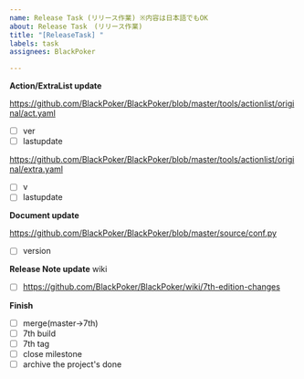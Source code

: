 ```yaml
---
name: Release Task (リリース作業) ※内容は日本語でもOK
about: Release Task　(リリース作業)
title: "[ReleaseTask] "
labels: task
assignees: BlackPoker

---
```

**Action/ExtraList update**

https://github.com/BlackPoker/BlackPoker/blob/master/tools/actionlist/original/act.yaml
- [ ] ver 
- [ ] lastupdate

https://github.com/BlackPoker/BlackPoker/blob/master/tools/actionlist/original/extra.yaml
- [ ] v 
- [ ] lastupdate

**Document update**

https://github.com/BlackPoker/BlackPoker/blob/master/source/conf.py
- [ ] version

**Release Note update**
wiki
- [ ] https://github.com/BlackPoker/BlackPoker/wiki/7th-edition-changes

**Finish**
- [ ] merge(master->7th)
- [ ] 7th build
- [ ] 7th tag
- [ ] close milestone
- [ ] archive the project's done
